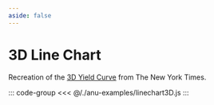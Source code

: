 ```yaml
---
aside: false
---
```


<script setup>
import { linechart3D } from '../anu-examples/linechart3D.js'
</script>

# 3D Line Chart
Recreation of the [3D Yield Curve](https://www.nytimes.com/interactive/2015/03/19/upshot/3d-yield-curve-economic-growth.html) from The New York Times.

<singleView :scene="linechart3D" />

::: code-group
<<< @/./anu-examples/linechart3D.js 
:::
